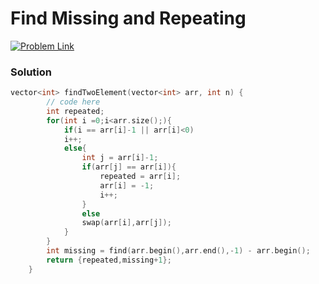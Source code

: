 # Find Missing and Repeating


[![Problem Link](https://img.shields.io/badge/-LeetCode-FFA116?style=for-the-badge&logo=LeetCode&logoColor=black)](https://www.geeksforgeeks.org/problems/find-missing-and-repeating2512/1)



### Solution
```C++
vector<int> findTwoElement(vector<int> arr, int n) {
        // code here
        int repeated;
        for(int i =0;i<arr.size();){
            if(i == arr[i]-1 || arr[i]<0)
            i++;
            else{
                int j = arr[i]-1;
                if(arr[j] == arr[i]){
                    repeated = arr[i];
                    arr[i] = -1;
                    i++;
                }
                else
                swap(arr[i],arr[j]);
            }
        }
        int missing = find(arr.begin(),arr.end(),-1) - arr.begin();
        return {repeated,missing+1};
    }
```

